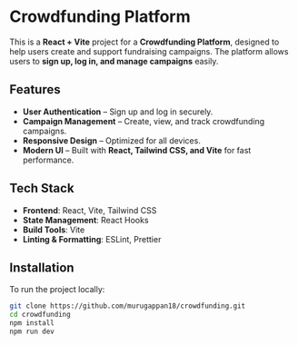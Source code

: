 # Crowdfunding Platform

This is a **React + Vite** project for a **Crowdfunding Platform**, designed to help users create and support fundraising campaigns. The platform allows users to **sign up, log in, and manage campaigns** easily.

## Features
- **User Authentication** – Sign up and log in securely.
- **Campaign Management** – Create, view, and track crowdfunding campaigns.
- **Responsive Design** – Optimized for all devices.
- **Modern UI** – Built with **React, Tailwind CSS, and Vite** for fast performance.

## Tech Stack
- **Frontend**: React, Vite, Tailwind CSS
- **State Management**: React Hooks
- **Build Tools**: Vite
- **Linting & Formatting**: ESLint, Prettier

## Installation
To run the project locally:
```sh
git clone https://github.com/murugappan18/crowdfunding.git
cd crowdfunding
npm install
npm run dev